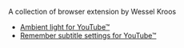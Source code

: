 A collection of browser extension by Wessel Kroos

- [Ambient light for YouTube™](https://github.com/WesselKroos/youtube-ambilight)
- [Remember subtitle settings for YouTube™](https://github.com/WesselKroos/remember-youtube-subtitle-settings)
